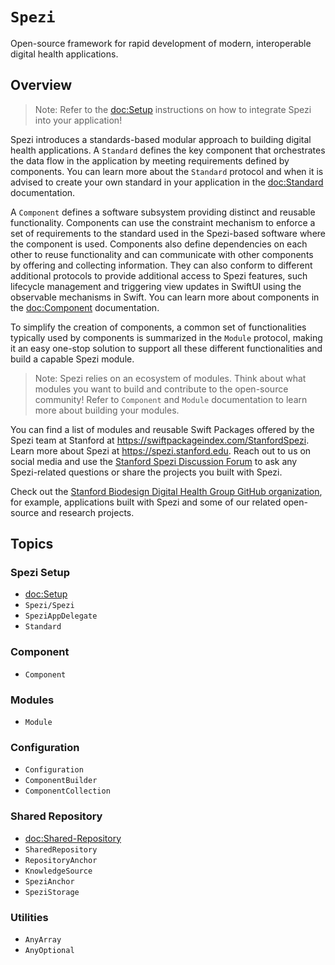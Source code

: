 # ``Spezi``

<!--

This source file is part of the Stanford Spezi open-source project

SPDX-FileCopyrightText: 2022 Stanford University and the project authors (see CONTRIBUTORS.md)

SPDX-License-Identifier: MIT

-->

Open-source framework for rapid development of modern, interoperable digital health applications.

## Overview

> Note: Refer to the <doc:Setup> instructions on how to integrate Spezi into your application!

Spezi introduces a standards-based modular approach to building digital health applications. 
A ``Standard`` defines the key component that orchestrates the data flow in the application by meeting requirements defined by components.
You can learn more about the ``Standard`` protocol and when it is advised to create your own standard in your application in the <doc:Standard> documentation.

A ``Component`` defines a software subsystem providing distinct and reusable functionality.
Components can use the constraint mechanism to enforce a set of requirements to the standard used in the Spezi-based software where the component is used.
Components also define dependencies on each other to reuse functionality and can communicate with other components by offering and collecting information.
They can also conform to different additional protocols to provide additional access to Spezi features, such lifecycle management and triggering view updates in SwiftUI using the observable mechanisms in Swift.
You can learn more about components in the <doc:Component> documentation.

To simplify the creation of components, a common set of functionalities typically used by components is summarized in the ``Module`` protocol, making it an easy one-stop solution to support all these different functionalities and build a capable Spezi module.

> Note: Spezi relies on an ecosystem of modules. Think about what modules you want to build and contribute to the open-source community! Refer to ``Component`` and ``Module`` documentation to learn more about building your modules.

You can find a list of modules and reusable Swift Packages offered by the Spezi team at Stanford at https://swiftpackageindex.com/StanfordSpezi.
Learn more about Spezi at https://spezi.stanford.edu.
Reach out to us on social media and use the [Stanford Spezi Discussion Forum](https://github.com/orgs/StanfordSpezi/discussions) to ask any Spezi-related questions or share the projects you built with Spezi.

Check out the [Stanford Biodesign Digital Health Group GitHub organization](), for example, applications built with Spezi and some of our related open-source and research projects.

## Topics

### Spezi Setup

- <doc:Setup>
- ``Spezi/Spezi``
- ``SpeziAppDelegate``
- ``Standard``

### Component

- ``Component``

### Modules

- ``Module``

### Configuration

- ``Configuration``
- ``ComponentBuilder``
- ``ComponentCollection``

### Shared Repository

- <doc:Shared-Repository>
- ``SharedRepository``
- ``RepositoryAnchor``
- ``KnowledgeSource``
- ``SpeziAnchor``
- ``SpeziStorage``

### Utilities

- ``AnyArray``
- ``AnyOptional``

